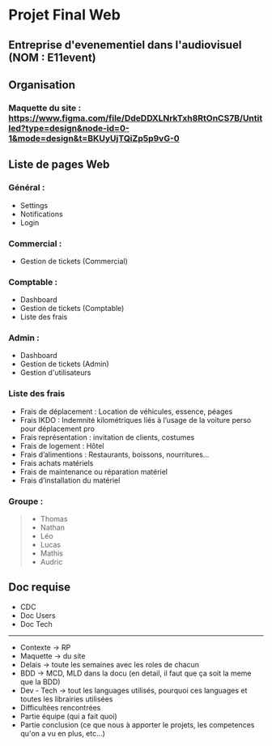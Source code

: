 # Projet Final Web

## Entreprise d'evenementiel dans l'audiovisuel (NOM : E11event)

## Organisation

### Maquette du site : https://www.figma.com/file/DdeDDXLNrkTxh8RtOnCS7B/Untitled?type=design&node-id=0-1&mode=design&t=BKUyUjTQiZp5p9vG-0

## Liste de pages Web

### Général :

- Settings
- Notifications
- Login

### Commercial :

- Gestion de tickets (Commercial)

### Comptable :

- Dashboard
- Gestion de tickets (Comptable)
- Liste des frais

### Admin :

- Dashboard
- Gestion de tickets (Admin)
- Gestion d'utilisateurs

### Liste des frais

- Frais de déplacement : Location de véhicules, essence, péages
- Frais IKDO : Indemnité kilométriques liés à l’usage de la voiture perso pour déplacement pro
- Frais représentation : invitation de clients, costumes
- Frais de logement : Hôtel
- Frais d’alimentions : Restaurants, boissons, nourritures…
- Frais achats matériels
- Frais de maintenance ou réparation matériel
- Frais d’installation du matériel

### Groupe : 

> - Thomas
> - Nathan
> - Léo
> - Lucas
> - Mathis
> - Audric

## Doc requise

- CDC
- Doc Users
- Doc Tech

<hr>

- Contexte -> RP
- Maquette -> du site
- Delais -> toute les semaines avec les roles de chacun 
- BDD -> MCD, MLD dans la docu (en detail, il faut que ça soit la meme que la BDD)
- Dev - Tech -> tout les languages utilisés, pourquoi ces languages et toutes les librairies utilisées
- Difficultées rencontrées
- Partie équipe (qui a fait quoi)
- Partie conclusion (ce que nous à apporter le projets, les competences qu'on a vu en plus, etc...)

